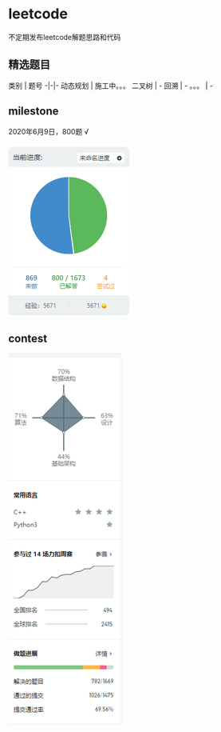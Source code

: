 # leetcode

不定期发布leetcode解题思路和代码

## 精选题目

类别 | 题号
-|-|-
动态规划 | 施工中。。。
二叉树 | -
回溯 |  -
。。。 |  -

## milestone

2020年6月9日，800题 √

![img](./res/800.bmp)

## contest

![img](./res/rank.bmp)